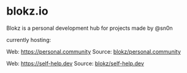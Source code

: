 # blokz.io
Blokz is a personal development hub for projects made by @sn0n

currently hosting:

Web: 
https://personal.community
Source: 
[blokz/personal.community](https://github.com/blokz/personal.community)

Web: 
https://self-help.dev
Source: 
[blokz/self-help.dev](https://github.com/blokz/self-help.dev)